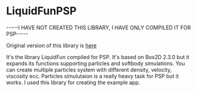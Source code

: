 # LiquidFunPSP

-----I HAVE NOT CREATED THIS LIBRARY, I HAVE ONLY COMPILED IT FOR PSP-----

Original version of this library is <a href = "https://google.github.io/liquidfun/">here</a>

It's the library LiquidFun compiled for PSP. It's based on Box2D 2.3.0 but it expands its functions supporting particles and softbody simulations. You can create multiple particles system with different density, velocity, viscosity ecc. Particles simulutaion is a really heavy task for PSP but it works. I used this library for creating the example app.

